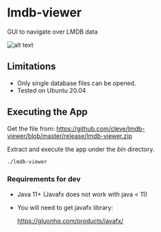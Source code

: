 # lmdb-viewer
GUI to navigate over LMDB data

![alt text](https://raw.githubusercontent.com/cleve/lmdb-viewer/master/media/lmdb.png "Main window")

## Limitations

* Only single database files can be opened.
* Tested on Ubuntu 20.04

## Executing the App

Get the file from: https://github.com/cleve/lmdb-viewer/blob/master/release/lmdb-viewer.zip

Extract and execute the app under the *bin* directory.

```sh
./lmdb-viewer
``` 

### Requirements for dev

+ Java 11+ (Javafx does not work with java < 11)

+ You will need to get javafx library:

    https://gluonhq.com/products/javafx/
